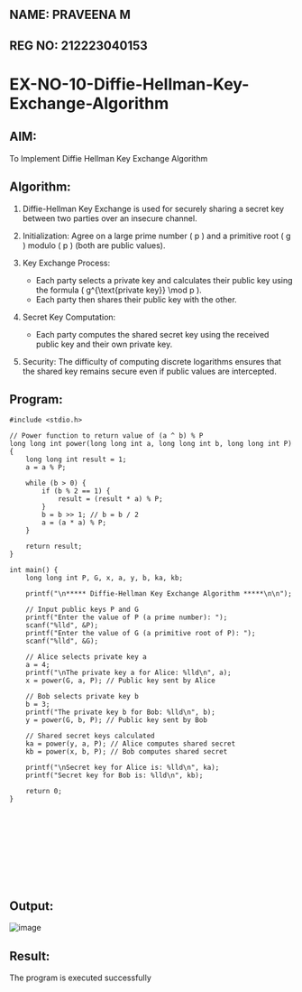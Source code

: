 ## NAME: PRAVEENA M
## REG NO: 212223040153

# EX-NO-10-Diffie-Hellman-Key-Exchange-Algorithm

## AIM:
To Implement Diffie Hellman Key Exchange Algorithm 

## Algorithm:

1. Diffie-Hellman Key Exchange is used for securely sharing a secret key between two parties over an insecure channel.

2. Initialization: Agree on a large prime number \( p \) and a primitive root \( g \) modulo \( p \) (both are public values).

3. Key Exchange Process: 
   - Each party selects a private key and calculates their public key using the formula \( g^{\text{private key}} \mod p \).
   - Each party then shares their public key with the other.

4. Secret Key Computation: 
   - Each party computes the shared secret key using the received public key and their own private key.

5. Security: The difficulty of computing discrete logarithms ensures that the shared key remains secure even if public values are intercepted.

## Program:
```
#include <stdio.h>

// Power function to return value of (a ^ b) % P
long long int power(long long int a, long long int b, long long int P) {
    long long int result = 1;
    a = a % P;

    while (b > 0) {
        if (b % 2 == 1) {
            result = (result * a) % P;
        }
        b = b >> 1; // b = b / 2
        a = (a * a) % P;
    }

    return result;
}

int main() {
    long long int P, G, x, a, y, b, ka, kb;

    printf("\n***** Diffie-Hellman Key Exchange Algorithm *****\n\n");

    // Input public keys P and G
    printf("Enter the value of P (a prime number): ");
    scanf("%lld", &P);
    printf("Enter the value of G (a primitive root of P): ");
    scanf("%lld", &G);

    // Alice selects private key a
    a = 4;
    printf("\nThe private key a for Alice: %lld\n", a);
    x = power(G, a, P); // Public key sent by Alice

    // Bob selects private key b
    b = 3;
    printf("The private key b for Bob: %lld\n", b);
    y = power(G, b, P); // Public key sent by Bob

    // Shared secret keys calculated
    ka = power(y, a, P); // Alice computes shared secret
    kb = power(x, b, P); // Bob computes shared secret

    printf("\nSecret key for Alice is: %lld\n", ka);
    printf("Secret key for Bob is: %lld\n", kb);

    return 0;
}











```

## Output:
![image](https://github.com/user-attachments/assets/a2fc9437-769d-40c9-9687-335664944621)



## Result:
  The program is executed successfully

